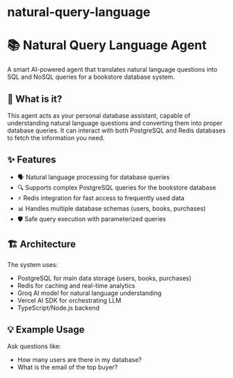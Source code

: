 # natural-query-language
# 📚 Natural Query Language Agent

A smart AI-powered agent that translates natural language questions into SQL and NoSQL queries for a bookstore database system.

## 🤖 What is it?

This agent acts as your personal database assistant, capable of understanding natural language questions and converting them into proper database queries. It can interact with both PostgreSQL and Redis databases to fetch the information you need.

## ✨ Features

- 🗣️ Natural language processing for database queries
- 🔍 Supports complex PostgreSQL queries for the bookstore database
- ⚡ Redis integration for fast access to frequently used data
- 📊 Handles multiple database schemas (users, books, purchases)
- 🛡️ Safe query execution with parameterized queries

## 🏗️ Architecture

The system uses:
- PostgreSQL for main data storage (users, books, purchases)
- Redis for caching and real-time analytics
- Groq AI model for natural language understanding
- Vercel AI SDK for orchestrating LLM
- TypeScript/Node.js backend

## 💡 Example Usage

Ask questions like:
- How many users are there in my database?
- What is the email of the top buyer?
